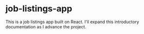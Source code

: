 # job-listings-app
 
This is a job listings app built on React. I'll expand this introductory documentation as I advance the project.